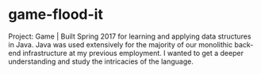 # game-flood-it
Project: Game | Built Spring 2017 for learning and applying data structures in Java. Java was used extensively for the majority of our monolithic back-end infrastructure at my previous employment.  I wanted to get a deeper understanding and study the intricacies of the language.
